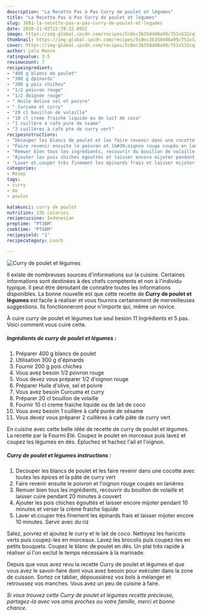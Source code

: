 ```yaml
---
description: "La Recette Pas à Pas Curry de poulet et légumes"
title: "La Recette Pas à Pas Curry de poulet et légumes"
slug: 3891-la-recette-pas-a-pas-curry-de-poulet-et-legumes
date: 2020-11-02T12:59:22.095Z
image: https://img-global.cpcdn.com/recipes/5c0ec3b358dd8a99/751x532cq70/curry-de-poulet-et-legumes-photo-principale-de-la-recette.jpg
thumbnail: https://img-global.cpcdn.com/recipes/5c0ec3b358dd8a99/751x532cq70/curry-de-poulet-et-legumes-photo-principale-de-la-recette.jpg
cover: https://img-global.cpcdn.com/recipes/5c0ec3b358dd8a99/751x532cq70/curry-de-poulet-et-legumes-photo-principale-de-la-recette.jpg
author: Lela Moore
ratingvalue: 3.5
reviewcount: 7
recipeingredient:
- "400 g blancs de poulet"
- "300 g dpinards"
- "200 g pois chiches"
- "1/2 poivron rouge"
- "1/2 doignon rouge"
- " Huile dolive sel et poivre"
- " Curcuma et curry"
- "20 cl bouillon de volaille"
- "10 cl creme fraiche liquide ou de lait de coco"
- "1 cuillère à café pure de ssame"
- "2 cuillères à café pte de curry vert"
recipeinstructions:
- "Decouper les blancs de poulet et les faire revenir dans une cocotte avec toutes les épices et la pâte de curry vert"
- "Faire revenir ensuite le poivron et l&#39;oignon rouge coupés en lanières"
- "Remuer bien tous les ingrédients, recouvrir du bouillon de volaille et laisser cuire pendant 20 minutes à couvert"
- "Ajouter les pois chiches égouttés et laisser encore mijoter pendant 10 minutes et verser la crème fraiche liquide"
- "Laver et.couper très finement les épinards frais et laisser mijoter encore 10 minutes. Servir avec du riz"
categories:
- Resep
tags:
- curry
- de
- poulet

katakunci: curry de poulet 
nutrition: 235 calories
recipecuisine: Indonesian
preptime: "PT38M"
cooktime: "PT48M"
recipeyield: "1"
recipecategory: Lunch

---
```



![Curry de poulet et légumes](https://img-global.cpcdn.com/recipes/5c0ec3b358dd8a99/751x532cq70/curry-de-poulet-et-legumes-photo-principale-de-la-recette.jpg)

Il existe de nombreuses sources d'informations sur la cuisine. Certaines informations sont destinées à des chefs compétents et non à l'individu typique. Il peut être déroutant de connaître toutes les informations disponibles. La bonne nouvelle est que cette recette de <strong> Curry de poulet et légumes </strong> est facile à réaliser et vous fournira certainement de merveilleuses suggestions. Ils fonctionneront pour n'importe qui, même un novice.

<!--inarticleads1-->

À cuire curry de poulet et légumes tue seul besion 11 Ingrédients et 5 pas. Voici comment vous cuire cette.

##### Ingrédients de curry de poulet et légumes :

1. Préparer 400 g blancs de poulet
1. Utilisation 300 g d&#39;épinards
1. Fournir 200 g pois chiches
1. Vous avez besoin 1/2 poivron rouge
1. Vous devez vous préparer 1/2 d&#39;oignon rouge
1. Préparer  Huile d&#39;olive, sel et poivre
1. Vous avez besoin  Curcuma et curry
1. Préparer 20 cl bouillon de volaille
1. Fournir 10 cl creme fraiche liquide ou de lait de coco
1. Vous avez besoin 1 cuillère à café purée de sésame
1. Vous devez vous préparer 2 cuillères à café pâte de curry vert


En cuisine avec cette belle idée de recette de curry de poulet et légumes. La recette par la Fourmi Elé. Coupez le poulet en morceaux puis lavez et coupez les légumes en dés. Epluchez et hachez l&#39;ail et l&#39;oignon. 

<!--inarticleads2-->

##### Curry de poulet et légumes instructions :

1. Decouper les blancs de poulet et les faire revenir dans une cocotte avec toutes les épices et la pâte de curry vert
1. Faire revenir ensuite le poivron et l&#39;oignon rouge coupés en lanières
1. Remuer bien tous les ingrédients, recouvrir du bouillon de volaille et laisser cuire pendant 20 minutes à couvert
1. Ajouter les pois chiches égouttés et laisser encore mijoter pendant 10 minutes et verser la crème fraiche liquide
1. Laver et.couper très finement les épinards frais et laisser mijoter encore 10 minutes. Servir avec du riz


Salez, poivrez et ajoutez le curry et le lait de coco. Nettoyez les haricots verts puis coupez-les en morceaux. Lavez les brocolis puis coupez-les en petits bouquets. Coupez le blanc de poulet en dés. Un plat très rapide à réaliser si l&#39;on exclut le temps nécessaire à la marinade. 

<!--inarticleads1-->

<p>
Depuis que vous avez revu la recette Curry de poulet et légumes et que vous avez le savoir-faire dont vous avez besoin pour exécuter dans la zone de cuisson. Sortez ce tablier, dépoussiérez vos bols à mélanger et retroussez vos manches. Vous avez un peu de cuisine à faire.
</p>

<p>
<i>Si vous trouvez cette Curry de poulet et légumes recette précieuse, partagez-la avec vos amis proches ou votre famille, merci et bonne chance.</i>
</p>
